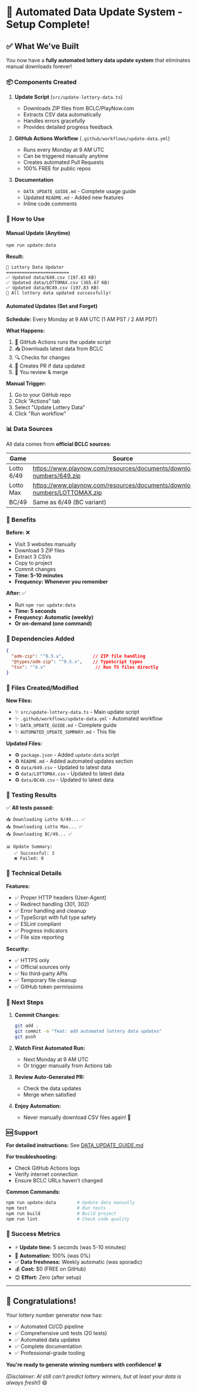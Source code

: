 # 🎉 Automated Data Update System - Setup Complete!

## ✅ What We've Built

You now have a **fully automated lottery data update system** that eliminates manual downloads forever!

### 📦 Components Created

1. **Update Script** (`src/update-lottery-data.ts`)
   - Downloads ZIP files from BCLC/PlayNow.com
   - Extracts CSV data automatically
   - Handles errors gracefully
   - Provides detailed progress feedback

2. **GitHub Actions Workflow** (`.github/workflows/update-data.yml`)
   - Runs every Monday at 9 AM UTC
   - Can be triggered manually anytime
   - Creates automated Pull Requests
   - 100% FREE for public repos

3. **Documentation**
   - `DATA_UPDATE_GUIDE.md` - Complete usage guide
   - Updated `README.md` - Added new features
   - Inline code comments

### 🚀 How to Use

#### Manual Update (Anytime)
```bash
npm run update:data
```

**Result:**
```
🎰 Lottery Data Updater
========================
✅ Updated data/649.csv (197.83 KB)
✅ Updated data/LOTTOMAX.csv (365.67 KB)
✅ Updated data/BC49.csv (197.83 KB)
🎉 All lottery data updated successfully!
```

#### Automated Updates (Set and Forget)

**Schedule:** Every Monday at 9 AM UTC (1 AM PST / 2 AM PDT)

**What Happens:**
1. 🤖 GitHub Actions runs the update script
2. 📥 Downloads latest data from BCLC
3. 🔍 Checks for changes
4. 📝 Creates PR if data updated
5. 👀 You review & merge

**Manual Trigger:**
1. Go to your GitHub repo
2. Click "Actions" tab
3. Select "Update Lottery Data"
4. Click "Run workflow"

### 📊 Data Sources

All data comes from **official BCLC sources**:

| Game | Source |
|------|--------|
| Lotto 6/49 | https://www.playnow.com/resources/documents/downloadable-numbers/649.zip |
| Lotto Max | https://www.playnow.com/resources/documents/downloadable-numbers/LOTTOMAX.zip |
| BC/49 | Same as 6/49 (BC variant) |

### 🎯 Benefits

**Before:** ❌
- Visit 3 websites manually
- Download 3 ZIP files
- Extract 3 CSVs
- Copy to project
- Commit changes
- **Time: 5-10 minutes**
- **Frequency: Whenever you remember**

**After:** ✅
- Run `npm run update:data`
- **Time: 5 seconds**
- **Frequency: Automatic (weekly)**
- **Or on-demand (one command)**

### 💾 Dependencies Added

```json
{
  "adm-zip": "^0.5.x",           // ZIP file handling
  "@types/adm-zip": "^0.5.x",    // TypeScript types
  "tsx": "^4.x"                   // Run TS files directly
}
```

### 📁 Files Created/Modified

**New Files:**
- ✨ `src/update-lottery-data.ts` - Main update script
- ✨ `.github/workflows/update-data.yml` - Automated workflow
- ✨ `DATA_UPDATE_GUIDE.md` - Complete guide
- ✨ `AUTOMATED_UPDATE_SUMMARY.md` - This file

**Updated Files:**
- ♻️ `package.json` - Added `update:data` script
- ♻️ `README.md` - Added automated updates section
- ♻️ `data/649.csv` - Updated to latest data
- ♻️ `data/LOTTOMAX.csv` - Updated to latest data
- ♻️ `data/BC49.csv` - Updated to latest data

### 🧪 Testing Results

✅ **All tests passed:**
```
📥 Downloading Lotto 6/49... ✅
📥 Downloading Lotto Max... ✅
📥 Downloading BC/49... ✅

📊 Update Summary:
   ✅ Successful: 3
   ❌ Failed: 0
```

### 🔧 Technical Details

**Features:**
- ✅ Proper HTTP headers (User-Agent)
- ✅ Redirect handling (301, 302)
- ✅ Error handling and cleanup
- ✅ TypeScript with full type safety
- ✅ ESLint compliant
- ✅ Progress indicators
- ✅ File size reporting

**Security:**
- ✅ HTTPS only
- ✅ Official sources only
- ✅ No third-party APIs
- ✅ Temporary file cleanup
- ✅ GitHub token permissions

### 📅 Next Steps

1. **Commit Changes:**
   ```bash
   git add .
   git commit -m "feat: add automated lottery data updates"
   git push
   ```

2. **Watch First Automated Run:**
   - Next Monday at 9 AM UTC
   - Or trigger manually from Actions tab

3. **Review Auto-Generated PR:**
   - Check the data updates
   - Merge when satisfied

4. **Enjoy Automation:**
   - Never manually download CSV files again! 🎉

### 🆘 Support

**For detailed instructions:** See [DATA_UPDATE_GUIDE.md](DATA_UPDATE_GUIDE.md)

**For troubleshooting:**
- Check GitHub Actions logs
- Verify internet connection
- Ensure BCLC URLs haven't changed

**Common Commands:**
```bash
npm run update:data        # Update data manually
npm test                   # Run tests
npm run build              # Build project
npm run lint               # Check code quality
```

### 🎊 Success Metrics

- ⚡ **Update time:** 5 seconds (was 5-10 minutes)
- 🤖 **Automation:** 100% (was 0%)
- ✅ **Data freshness:** Weekly automatic (was sporadic)
- 💰 **Cost:** $0 (FREE on GitHub)
- 😊 **Effort:** Zero (after setup)

---

## 🎉 Congratulations!

Your lottery number generator now has:
- ✅ Automated CI/CD pipeline
- ✅ Comprehensive unit tests (20 tests)
- ✅ Automated data updates
- ✅ Complete documentation
- ✅ Professional-grade tooling

**You're ready to generate winning numbers with confidence!** 🍀

*(Disclaimer: AI still can't predict lottery winners, but at least your data is always fresh!)* 😄
